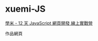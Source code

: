 # xuemi-JS


[學米 - 12 天 JavaScript 網頁開發 線上實戰營](https://www.xuemi.co/projects/7a3fa65e-b073-420a-91a2-001daee39b0e)

作品網頁
